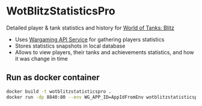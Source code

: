 # WotBlitzStatisticsPro

Detailed player &amp; tank statistics and history for [World of Tanks: Blitz](https://wotblitz.com/)

- Uses [Wargaming API Service](https://developers.wargaming.net/documentation/guide/getting-started/) for gathering players statistics
- Stores statistics snapshots in local database
- Allows to view players, their tanks and achievements statistics, and how it was change in time

## Run as docker container

```bash
docker build -t wotblitzstatisticspro .
docker run -dp 8840:80 --env WG_APP_ID=AppIdFromEnv wotblitzstatisticspro
```
